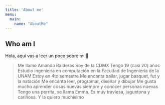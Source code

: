 ```yaml
---
title: 'About me'
menu:
  main:
    name: "AboutMe"
---
```


## Who am I

Hola, aquí vas a leer un poco sobre mi 🤩

> Me llamo Amanda Balderas
> Soy de la CDMX
> Tengo 19 (casi 20) años
> Estudio ingeniería en computación en la Facultad de Ingeniería de la UNAM
> Estoy en 4to semestre
> Me encanta bailar, jugar basquet, fut y la natación
> Me encanta leer, programar, diseñar y dibujar 
> Me gusta mucho aprender cosas nuevas siempre y conocer personas nuevas 
> Tengo una perrita, se llama Emma. Es muy traviesa, juguetona y cariñosa. Y la quiero muchísimo
